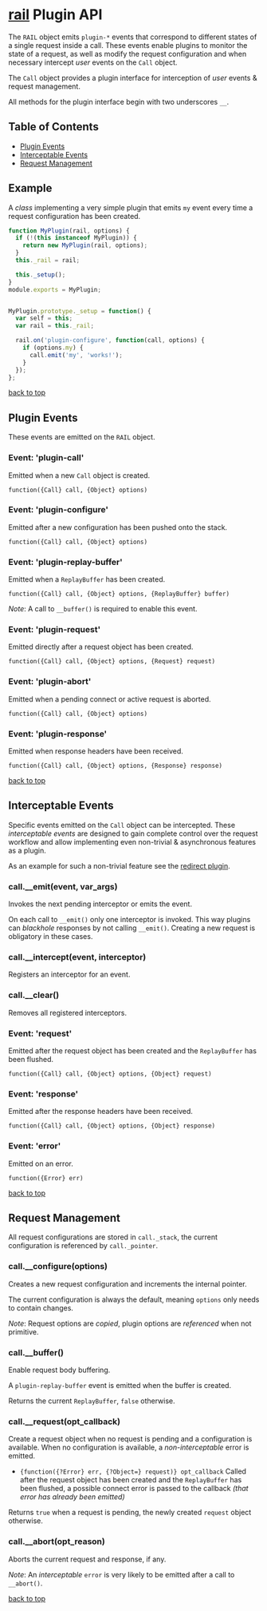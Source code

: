 # [rail](../README.markdown) Plugin API

The `RAIL` object emits `plugin-*` events that correspond to different states of a single request inside a call.
These events enable plugins to monitor the state of a request, as well as modify the request configuration and when necessary intercept _user_ events on the `Call` object.

The `Call` object provides a plugin interface for interception of _user_ events & request management.

All methods for the plugin interface begin with two underscores `__`.

## Table of Contents

  - [Plugin Events](#plugin-events)
  - [Interceptable Events](#interceptable-events)
  - [Request Management](#request-management)

## Example
A _class_ implementing a very simple plugin that emits `my` event every time a request configuration has been created.

```js
function MyPlugin(rail, options) {
  if (!(this instanceof MyPlugin)) {
    return new MyPlugin(rail, options);
  }
  this._rail = rail;

  this._setup();
}
module.exports = MyPlugin;


MyPlugin.prototype._setup = function() {
  var self = this;
  var rail = this._rail;

  rail.on('plugin-configure', function(call, options) {
    if (options.my) {
      call.emit('my', 'works!');
    }
  });
};
```

[back to top](#table-of-contents)

## Plugin Events

These events are emitted on the `RAIL` object.

### Event: 'plugin-call'
Emitted when a new `Call` object is created.

`function({Call} call, {Object} options)`

### Event: 'plugin-configure'
Emitted after a new configuration has been pushed onto the stack.

`function({Call} call, {Object} options)`

### Event: 'plugin-replay-buffer'
Emitted when a `ReplayBuffer` has been created.

`function({Call} call, {Object} options, {ReplayBuffer} buffer)`

_Note_: A call to `__buffer()` is required to enable this event.

### Event: 'plugin-request'
Emitted directly after a request object has been created.

`function({Call} call, {Object} options, {Request} request)`

### Event: 'plugin-abort'
Emitted when a pending connect or active request is aborted.

`function({Call} call, {Object} options)`

### Event: 'plugin-response'
Emitted when response headers have been received.

`function({Call} call, {Object} options, {Response} response)`

[back to top](#table-of-contents)

## Interceptable Events
Specific events emitted on the `Call` object can be intercepted.
These _interceptable events_ are designed to gain complete control over the request workflow and allow implementing even non-trivial & asynchronous features as a plugin.

As an example for such a non-trivial feature see the [redirect plugin](../lib/plugins/redirect.js).

### call.\_\_emit(event, var_args)
Invokes the next pending interceptor or emits the event.

On each call to `__emit()` only one interceptor is invoked. This way plugins can _blackhole_ responses by not calling `__emit()`. Creating a new request is obligatory in these cases.

### call.\_\_intercept(event, interceptor)
Registers an interceptor for an event.

### call.\_\_clear()
Removes all registered interceptors.

### Event: 'request'
Emitted after the request object has been created and the `ReplayBuffer` has been flushed.

`function({Call} call, {Object} options, {Object} request)`

### Event: 'response'
Emitted after the response headers have been received.

`function({Call} call, {Object} options, {Object} response)`

### Event: 'error'
Emitted on an error.

`function({Error} err)`

[back to top](#table-of-contents)

## Request Management
All request configurations are stored in `call._stack`, the current configuration is referenced by `call._pointer`.

### call.\_\_configure(options)
Creates a new request configuration and increments the internal pointer.

The current configuration is always the default, meaning `options` only needs to contain changes.

_Note_: Request options are _copied_, plugin options are _referenced_ when not primitive.

### call.\_\_buffer()
Enable request body buffering.

A `plugin-replay-buffer` event is emitted when the buffer is created.

Returns the current `ReplayBuffer`, `false` otherwise.

### call.\_\_request(opt_callback)
Create a request object when no request is pending and a configuration is available. When no configuration is available, a _non-interceptable_ error is emitted.

  - `{function({?Error} err, {?Object=} request)} opt_callback` Called after the request object has been created and the `ReplayBuffer` has been flushed, a possible connect error is passed to the callback _(that error has already been emitted)_

Returns `true` when a request is pending, the newly created `request` object otherwise.

### call.\_\_abort(opt_reason)
Aborts the current request and response, if any.

_Note_: An _interceptable_ `error` is very likely to be emitted after a call to `__abort()`.

[back to top](#table-of-contents)
